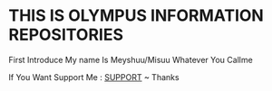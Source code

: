 # THIS IS OLYMPUS INFORMATION REPOSITORIES

First Introduce My name Is Meyshuu/Misuu Whatever You Callme

If You Want Support Me : [SUPPORT](https://saweria.co/Misuuu) ~ Thanks

